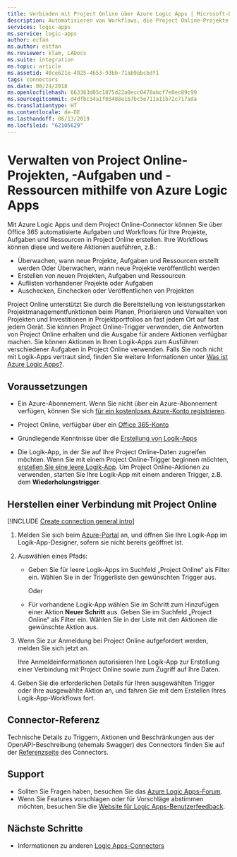 ```yaml
---
title: Verbinden mit Project Online über Azure Logic Apps | Microsoft-Dokumentation
description: Automatisieren von Workflows, die Project Online-Projekte, Aufgaben und Ressourcen mithilfe von Azure Logic Apps überwachen, erstellen und verwalten
services: logic-apps
ms.service: logic-apps
author: ecfan
ms.author: estfan
ms.reviewer: klam, LADocs
ms.suite: integration
ms.topic: article
ms.assetid: 40ce621e-4925-4653-93bb-71ab9abcbdf1
tags: connectors
ms.date: 08/24/2018
ms.openlocfilehash: 663363d05c1875d22a0ecc0478abcf7e0ec89c99
ms.sourcegitcommit: d4dfbc34a1f03488e1b7bc5e711a11b72c717ada
ms.translationtype: HT
ms.contentlocale: de-DE
ms.lasthandoff: 06/13/2019
ms.locfileid: "62105629"
---
```

# <a name="manage-project-online-projects-tasks-and-resources-by-using-azure-logic-apps"></a>Verwalten von Project Online-Projekten, -Aufgaben und -Ressourcen mithilfe von Azure Logic Apps

Mit Azure Logic Apps und dem Project Online-Connector können Sie über Office 365 automatisierte Aufgaben und Workflows für Ihre Projekte, Aufgaben und Ressourcen in Project Online erstellen. Ihre Workflows können diese und weitere Aktionen ausführen, z.B.:

* Überwachen, wann neue Projekte, Aufgaben und Ressourcen erstellt werden Oder Überwachen, wann neue Projekte veröffentlicht werden
* Erstellen von neuen Projekten, Aufgaben und Ressourcen
* Auflisten vorhandener Projekte oder Aufgaben
* Auschecken, Einchecken oder Veröffentlichen von Projekten

Project Online unterstützt Sie durch die Bereitstellung von leistungsstarken Projektmanagementfunktionen beim Planen, Priorisieren und Verwalten von Projekten und Investitionen in Projektportfolios an fast jedem Ort auf fast jedem Gerät. Sie können Project Online-Trigger verwenden, die Antworten von Project Online erhalten und die Ausgabe für andere Aktionen verfügbar machen. Sie können Aktionen in Ihren Logik-Apps zum Ausführen verschiedener Aufgaben in Project Online verwenden. Falls Sie noch nicht mit Logik-Apps vertraut sind, finden Sie weitere Informationen unter [Was ist Azure Logic Apps?](../logic-apps/logic-apps-overview.md).

## <a name="prerequisites"></a>Voraussetzungen

* Ein Azure-Abonnement. Wenn Sie nicht über ein Azure-Abonnement verfügen, können Sie sich <a href="https://azure.microsoft.com/free/" target="_blank">für ein kostenloses Azure-Konto registrieren</a>. 

* Project Online, verfügbar über ein [Office 365-Konto](https://www.office.com/) 

* Grundlegende Kenntnisse über die [Erstellung von Logik-Apps](../logic-apps/quickstart-create-first-logic-app-workflow.md)

* Die Logik-App, in der Sie auf Ihre Project Online-Daten zugreifen möchten. Wenn Sie mit einem Project Online-Trigger beginnen möchten, [erstellen Sie eine leere Logik-App](../logic-apps/quickstart-create-first-logic-app-workflow.md). Um Project Online-Aktionen zu verwenden, starten Sie Ihre Logik-App mit einem anderen Trigger, z.B. dem **Wiederholungstrigger**.

## <a name="connect-to-project-online"></a>Herstellen einer Verbindung mit Project Online

[!INCLUDE [Create connection general intro](../../includes/connectors-create-connection-general-intro.md)]

1. Melden Sie sich beim [Azure-Portal](https://portal.azure.com) an, und öffnen Sie Ihre Logik-App im Logik-App-Designer, sofern sie nicht bereits geöffnet ist.

1. Auswählen eines Pfads: 

   * Geben Sie für leere Logik-Apps im Suchfeld „Project Online“ als Filter ein. 
   Wählen Sie in der Triggerliste den gewünschten Trigger aus. 

     Oder

   * Für vorhandene Logik-App wählen Sie im Schritt zum Hinzufügen einer Aktion **Neuer Schritt** aus. Geben Sie im Suchfeld „Project Online“ als Filter ein. Wählen Sie in der Liste mit den Aktionen die gewünschte Aktion aus.

1. Wenn Sie zur Anmeldung bei Project Online aufgefordert werden, melden Sie sich jetzt an.

   Ihre Anmeldeinformationen autorisieren Ihre Logik-App zur Erstellung einer Verbindung mit Project Online sowie zum Zugriff auf Ihre Daten.

1. Geben Sie die erforderlichen Details für Ihren ausgewählten Trigger oder Ihre ausgewählte Aktion an, und fahren Sie mit dem Erstellen Ihres Logik-App-Workflows fort.

## <a name="connector-reference"></a>Connector-Referenz

Technische Details zu Triggern, Aktionen und Beschränkungen aus der OpenAPI-Beschreibung (ehemals Swagger) des Connectors finden Sie auf der [Referenzseite](/connectors/projectonline/) des Connectors.

## <a name="get-support"></a>Support

* Sollten Sie Fragen haben, besuchen Sie das [Azure Logic Apps-Forum](https://social.msdn.microsoft.com/Forums/en-US/home?forum=azurelogicapps).
* Wenn Sie Features vorschlagen oder für Vorschläge abstimmen möchten, besuchen Sie die [Website für Logic Apps-Benutzerfeedback](https://aka.ms/logicapps-wish).

## <a name="next-steps"></a>Nächste Schritte

* Informationen zu anderen [Logic Apps-Connectors](../connectors/apis-list.md)